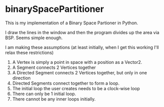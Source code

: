 # binarySpacePartitioner
This is my implementation of a Binary Space Partioner in Python.

I draw the lines in the window and then the program divides up the area via BSP.  Seems simple enough.

I am making these assumptions (at least initially, when I get this working I'll relax these restrictions)
1. A Vertex is simply a point in space with a position as a Vector2.
2. A Segment connects 2 Vertices together
3. A Directed Segment connects 2 Vertices together, but only in one direction
4. Directed Segments connect together to form a loop.
5. The initial loop the user creates needs to be a clock-wise loop
6. There can only be 1 initial loop.
7. There cannot be any inner loops initially.